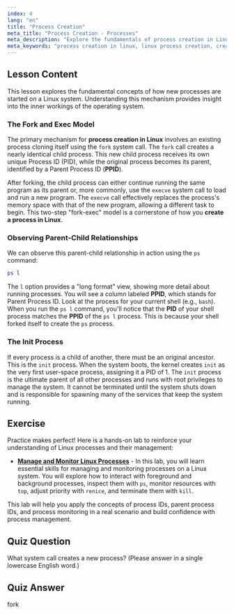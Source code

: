 ```yaml
---
index: 4
lang: "en"
title: "Process Creation"
meta_title: "Process Creation - Processes"
meta_description: "Explore the fundamentals of process creation in Linux. This guide covers the fork and execve system calls, parent/child relationships (PID and PPID), and the role of the init process. Learn how to create a process in Linux and understand the core concepts of process creation in the operating system."
meta_keywords: "process creation in linux, linux process creation, create a process in linux, process creation in operating system, process creation, fork, execve, PID, PPID, init process, Linux processes"
---
```


## Lesson Content

This lesson explores the fundamental concepts of how new processes are started on a Linux system. Understanding this mechanism provides insight into the inner workings of the operating system.

### The Fork and Exec Model

The primary mechanism for **process creation in Linux** involves an existing process cloning itself using the `fork` system call. The `fork` call creates a nearly identical child process. This new child process receives its own unique Process ID (PID), while the original process becomes its parent, identified by a Parent Process ID (**PPID**).

After forking, the child process can either continue running the same program as its parent or, more commonly, use the `execve` system call to load and run a new program. The `execve` call effectively replaces the process's memory space with that of the new program, allowing a different task to begin. This two-step "fork-exec" model is a cornerstone of how you **create a process in Linux**.

### Observing Parent-Child Relationships

We can observe this parent-child relationship in action using the `ps` command:

```bash
ps l
```

The `l` option provides a "long format" view, showing more detail about running processes. You will see a column labeled **PPID**, which stands for Parent Process ID. Look at the process for your current shell (e.g., `bash`). When you run the `ps l` command, you'll notice that the **PID** of your shell process matches the **PPID** of the `ps l` process. This is because your shell forked itself to create the `ps` process.

### The Init Process

If every process is a child of another, there must be an original ancestor. This is the `init` process. When the system boots, the kernel creates `init` as the very first user-space process, assigning it a PID of 1. The `init` process is the ultimate parent of all other processes and runs with root privileges to manage the system. It cannot be terminated until the system shuts down and is responsible for spawning many of the services that keep the system running.

## Exercise

Practice makes perfect! Here is a hands-on lab to reinforce your understanding of Linux processes and their management:

- **[Manage and Monitor Linux Processes](https://labex.io/labs/comptia-manage-and-monitor-linux-processes-590864)** - In this lab, you will learn essential skills for managing and monitoring processes on a Linux system. You will explore how to interact with foreground and background processes, inspect them with `ps`, monitor resources with `top`, adjust priority with `renice`, and terminate them with `kill`.

This lab will help you apply the concepts of process IDs, parent process IDs, and process monitoring in a real scenario and build confidence with process management.

## Quiz Question

What system call creates a new process? (Please answer in a single lowercase English word.)

## Quiz Answer

fork
